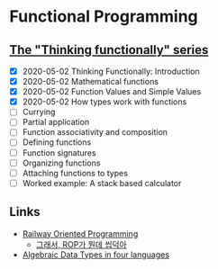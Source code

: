 # Functional Programming

## [The "Thinking functionally" series](https://fsharpforfunandprofit.com/series/thinking-functionally.html)

* [x] 2020-05-02 Thinking Functionally: Introduction
* [x] 2020-05-02 Mathematical functions
* [x] 2020-05-02 Function Values and Simple Values
* [x] 2020-05-02 How types work with functions
* [ ] Currying
* [ ] Partial application
* [ ] Function associativity and composition
* [ ] Defining functions
* [ ] Function signatures
* [ ] Organizing functions
* [ ] Attaching functions to types
* [ ] Worked example: A stack based calculator

## Links

* [Railway Oriented Programming](https://fsharpforfunandprofit.com/rop/)
  * [그래서, ROP가 뭔데 씹덕아](https://medium.com/@0e/%E1%84%80%E1%85%B3%E1%84%85%E1%85%A2%E1%84%89%E1%85%A5-rop%E1%84%80%E1%85%A1-%E1%84%86%E1%85%AF%E1%86%AB%E1%84%83%E1%85%A6-%E1%84%8A%E1%85%B5%E1%86%B8%E1%84%83%E1%85%A5%E1%86%A8%E1%84%8B%E1%85%A1-railway-oriented-programming-4e8070c04bda)
* [Algebraic Data Types in four languages](https://blog.softwaremill.com/algebraic-data-types-in-four-languages-858788043d4e)

